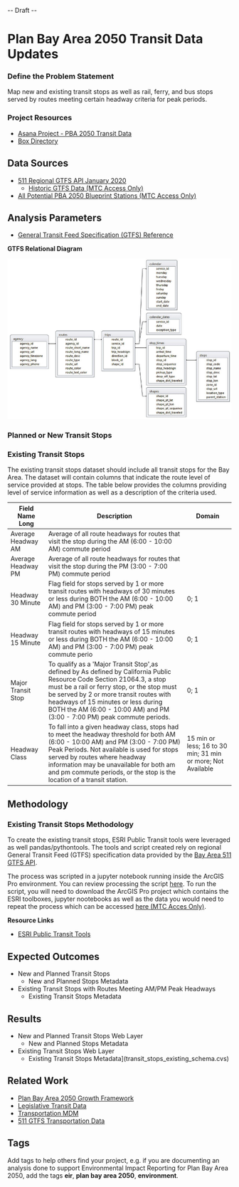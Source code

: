 -- Draft --

# Plan Bay Area 2050 Transit Data Updates

### Define the Problem Statement

Map new and existing transit stops as well as rail, ferry, and bus stops served by routes meeting certain headway criteria for peak periods. 

### Project Resources

- [Asana Project - PBA 2050 Transit Data](https://app.asana.com/0/229355710745434/1177953172585985)
- [Box Directory](https://mtcdrive.box.com/s/ahdbq95qsuhpov42cmut147qp70sgj1g) 

## Data Sources

- [511 Regional GTFS API January 2020](https://511.org/open-data/transit)
	- [Historic GTFS Data (MTC Access Only)](https://mtcdrive.box.com/s/704dfa2xadbcn91youc7pcaccnrlmvu1)
- [All Potential PBA 2050 Blueprint Stations (MTC Access Only)](https://mtcdrive.box.com/s/zn6geq8qtgh1gb88c28k1mdwbnlwfeg2)


## Analysis Parameters

- [General Transit Feed Specification (GTFS) Reference](https://github.com/google/transit/blob/master/gtfs/spec/en/reference.md#stopstxt)

**GTFS Relational Diagram**

![gtfs_diagram](img/Relations-among-different-text-files-of-a-GTFS-feed.png)

### Planned or New Transit Stops

### Existing Transit Stops

The existing transit stops dataset should include all transit stops for the Bay Area. The dataset will contain columns that indicate the route level of service provided at stops. The table below provides the columns providing level of service information as well as a description of the criteria used. 

| Field Name Long    | Description                                                                                                                                                                                                                                                                                                                           | Domain                                                      |
|--------------------|---------------------------------------------------------------------------------------------------------------------------------------------------------------------------------------------------------------------------------------------------------------------------------------------------------------------------------------|-------------------------------------------------------------|
| Average Headway AM | Average of all route headways for routes that visit the stop during the AM (6:00 - 10:00 AM) commute period                                                                                                                                                                                                                           |                                                             |
| Average Headway PM | Average of all route headways for routes that visit the stop during the PM (3:00 - 7:00 PM) commute period                                                                                                                                                                                                                            |                                                             |
| Headway 30 Minute  | Flag field for stops served by 1 or more transit routes with headways of 30 minutes or less during BOTH the AM (6:00 - 10:00 AM) and PM (3:00 - 7:00 PM) peak commute period                                                                                                                                                          | 0; 1                                                        |
| Headway 15 Minute  | Flag field for stops served by 1 or more transit routes with headways of 15 minutes or less during BOTH the AM (6:00 - 10:00 AM) and PM (3:00 - 7:00 PM) peak commute perio                                                                                                                                                           | 0; 1                                                        |
| Major Transit Stop | To qualify as a 'Major Transit Stop',as defined by As defined by California Public Resource Code Section 21064.3, a stop must be a rail or ferry stop, or the stop must be served by 2 or more transit routes with headways of 15 minutes or less during BOTH the AM (6:00 - 10:00 AM) and PM (3:00 - 7:00 PM) peak commute periods.  | 0; 1                                                        |
| Headway Class      | To fall into a given headway class, stops had to meet the headway threshold for both AM (6:00 - 10:00 AM) and PM (3:00 - 7:00 PM) Peak Periods. Not available is used for stops served by routes where headway information may be unavailable for both am and pm commute periods, or the stop is the location of a transit station.   | 15 min or less; 16 to 30 min; 31 min or more; Not Available |   

## Methodology

### Existing Transit Stops Methodology

To create the existing transit stops, ESRI Public Transit tools were leveraged as well pandas/pythontools. The tools and script created rely on regional General Transit Feed (GTFS) specification data provided by the [Bay Area 511 GTFS API](https://511.org/open-data/transit). 

The process was scripted in a jupyter notebook running inside the ArcGIS Pro environment. You can review processing the script [here](gtfs_transit_stop_processing.ipynb). To run the script, you will need to download the ArcGIS Pro project which contains the ESRI toolboxes, jupyter nootebooks as well as the data you would need to repeat the process which can be accessed [here (MTC Acces Only)](https://mtcdrive.box.com/s/y3jxhreaufsndou3jhmka6m4s7xxgxba).   

**Resource Links**
- [ESRI Public Transit Tools](https://github.com/Esri/public-transit-tools)

## Expected Outcomes

- New and Planned Transit Stops
	- New and Planned Stops Metadata
- Existing Transit Stops with Routes Meeting AM/PM Peak Headways
	- Existing Transit Stops Metadata

## Results

- New and Planned Transit Stops Web Layer
	- New and Planned Stops Metadata
- Existing Transit Stops Web Layer
	- Existing Transit Stops Metadata](transit_stops_existing_schema.cvs)

## Related Work

- [Plan Bay Area 2050 Growth Framework](Plan-Bay-Area-2050-Growth-Framework)
- [Legislative Transit Data](https://github.com/BayAreaMetro/Data-Analysis-Projects/blob/master/legislative_transit_data.md)
- [Transportation MDM](https://github.com/BayAreaMetro/DataServices/tree/master/Project-Documentation/mdm/transportation-mdm)
- [511 GTFS Transportation Data](https://github.com/BayAreaMetro/DataServices/blob/master/Project-Documentation/mdm/transportation-mdm/511_GTFS.md)

## Tags

Add tags to help others find your project, e.g. if you are documenting an analysis done to support Environmental Impact Reporting for Plan Bay Area 2050, add the tags **eir**, **plan bay area 2050**, **environment**.
